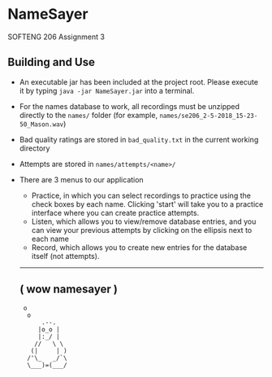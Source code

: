 NameSayer
=========

SOFTENG 206 Assignment 3

Building and Use
----------------

* An executable jar has been included at the project root. Please execute it by typing `java -jar NameSayer.jar` into
  a terminal.
* For the names database to work, all recordings must be unzipped directly to the `names/` folder (for example, 
    `names/se206_2-5-2018_15-23-50_Mason.wav`)
* Bad quality ratings are stored in `bad_quality.txt` in the current working directory
* Attempts are stored in `names/attempts/<name>/`

* There are 3 menus to our application
    * Practice, in which you can select recordings to practice using the check boxes by each name. Clicking 'start'
      will take you to a practice interface where you can create practice attempts.
    * Listen, which allows you to view/remove database entries, and you can view your previous attempts by clicking on 
        the ellipsis next to each name
    * Record, which allows you to create new entries for the database itself (not attempts).
   
     _______________
    ( wow namesayer )
     ---------------
       o
        o
            .--.
           |o_o |
           |:_/ |
          //   \ \
         (|     | )
        /'\_   _/`\
        \___)=(___/
    
